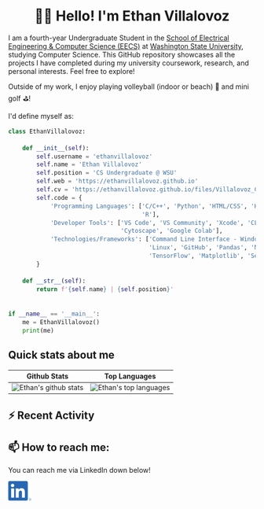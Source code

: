 <h1 align="center">👋🏼 Hello! I'm Ethan Villalovoz</h1>

I am a fourth-year Undergraduate Student in the [School of Electrical Engineering & Computer Science (EECS)](https://school.eecs.wsu.edu/) at [Washington State University](https://wsu.edu/), studying Computer Science. This GitHub repository showcases all the projects I have completed during my university coursework, research, and personal interests. Feel free to explore!

Outside of my work, I enjoy playing volleyball (indoor or beach) 🏐 and mini golf ⛳️!

I'd define myself as:

```python
class EthanVillalovoz:

    def __init__(self):
        self.username = 'ethanvillalovoz'
        self.name = 'Ethan Villalovoz'
        self.position = 'CS Undergraduate @ WSU'
        self.web = 'https://ethanvillalovoz.github.io'
        self.cv = 'https://ethanvillalovoz.github.io/files/Villalovoz_CV.pdf'
        self.code = {
            'Programming Languages': ['C/C++', 'Python', 'HTML/CSS', 'Haskell', 'MATLAB', 'LaTeX', 'C#', 'SQL',
                                      'R'],
            'Developer Tools': ['VS Code', 'VS Community', 'Xcode', 'CLion', 'PyCharm', 'RStudio', 'Weka',
                                'Cytoscape', 'Google Colab'],
            'Technologies/Frameworks': ['Command Line Interface - Windows/Unix', 'Robot Operating System',
                                        'Linux', 'GitHub', 'Pandas', 'NumPy', 'PyTorch', 'Scikit-learn',
                                        'TensorFlow', 'Matplotlib', 'Seaborn']
        }

    def __str__(self):
        return f'{self.name} | {self.position}'


if __name__ == '__main__':
    me = EthanVillalovoz()
    print(me)


```

## Quick stats about me
| Github Stats | Top Languages |
| --- | --- |
| ![Ethan's github stats](https://github-readme-stats.vercel.app/api?username=ethanvillalovoz&show_icons=true&title_color=f6c32c&icon_color=f6c32c&text_color=9f9f9f&bg_color=151515&count_private=true) | ![Ethan's top languages](https://github-readme-stats.vercel.app/api/top-langs/?username=ethanvillalovoz&show_icons=true&title_color=f6c32c&icon_color=f6c32c&text_color=9f9f9f&bg_color=151515&count_private=true&layout=compact) |





## ⚡️ Recent Activity

<!--START_SECTION:activity-->


## 📫 How to reach me:
You can reach me via LinkedIn down below!

[<img src="https://raw.githubusercontent.com/ethanvillalovoz/ethanvillalovoz/master/images/linkedin.png" height="40em" align="center" alt="Follow ethanvillalovoz on LinkedIn" title="Follow ethanvillalovoz on LinkedIn"/>](https://www.linkedin.com/in/evillalovoz27/)



<!--
**ethanvillalovoz/ethanvillalovoz** is a ✨ _special_ ✨ repository because its `README.md` (this file) appears on your GitHub profile.

Here are some ideas to get you started:

- 🔭 I’m currently working on ...
- 🌱 I’m currently learning ...
- 👯 I’m looking to collaborate on ...
- 🤔 I’m looking for help with ...
- 💬 Ask me about ...
- 📫 How to reach me: ...
- 😄 Pronouns: ...
- ⚡ Fun fact: ...
-->
